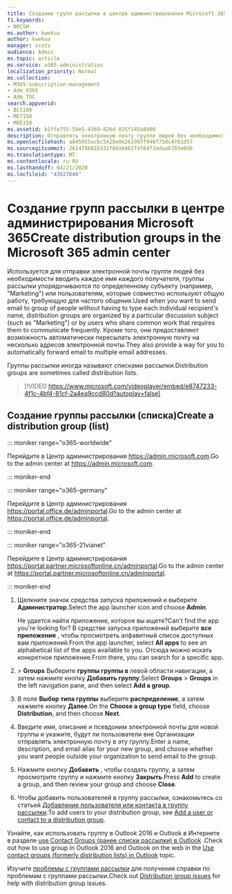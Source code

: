 ```yaml
---
title: Создание групп рассылки в центре администрирования Microsoft 365
f1.keywords:
- NOCSH
ms.author: kwekua
author: kwekua
manager: scotv
audience: Admin
ms.topic: article
ms.service: o365-administration
localization_priority: Normal
ms.collection:
- M365-subscription-management
- Adm_O365
- Adm_TOC
search.appverid:
- BCS160
- MET150
- MOE150
ms.assetid: b1ffe755-59e5-4369-826d-825f145a8400
description: Отправлять электронную почту группе людей без необходимости вводить имя каждого получателя с помощью создания распространения (списка).
ms.openlocfilehash: a845055acbc5428e0e261997f946f75dc4701d57
ms.sourcegitcommit: 2614f8b81b332f8dab461f4f64f3adaa6703e0d6
ms.translationtype: MT
ms.contentlocale: ru-RU
ms.lasthandoff: 04/21/2020
ms.locfileid: "43627646"
---
```

# <a name="create-distribution-groups-in-the-microsoft-365-admin-center"></a><span data-ttu-id="de363-103">Создание групп рассылки в центре администрирования Microsoft 365</span><span class="sxs-lookup"><span data-stu-id="de363-103">Create distribution groups in the Microsoft 365 admin center</span></span>
  
<span data-ttu-id="de363-104">Используется для отправки электронной почты группе людей без необходимости вводить каждое имя каждого получателя, группы рассылки упорядочиваются по определенному субъекту (например, "Marketing") или пользователям, которые совместно используют общую работу, требующую для частого общения.</span><span class="sxs-lookup"><span data-stu-id="de363-104">Used when you want to send email to group of people without having to type each individual recipient's name, distribution groups are organized by a particular discussion subject (such as "Marketing") or by users who share common work that requires them to communicate frequently.</span></span> <span data-ttu-id="de363-105">Кроме того, они предоставляют возможность автоматически пересылать электронную почту на несколько адресов электронной почты.</span><span class="sxs-lookup"><span data-stu-id="de363-105">They also provide a way for you to automatically forward email to multiple email addresses.</span></span>
  
<span data-ttu-id="de363-106">Группы рассылки иногда называют списками рассылки.</span><span class="sxs-lookup"><span data-stu-id="de363-106">Distribution groups are sometimes called distribution lists.</span></span>
  
> [!VIDEO https://www.microsoft.com/videoplayer/embed/e8747233-4f1c-4bf4-81cf-2a4ea9ccd80d?autoplay=false]
  
## <a name="create-a-distribution-group-list"></a><span data-ttu-id="de363-107">Создание группы рассылки (списка)</span><span class="sxs-lookup"><span data-stu-id="de363-107">Create a distribution group (list)</span></span>

::: moniker range="o365-worldwide"

<span data-ttu-id="de363-108">Перейдите в Центр администрирования <a href="https://go.microsoft.com/fwlink/p/?linkid=2024339" target="_blank">https://admin.microsoft.com</a>.</span><span class="sxs-lookup"><span data-stu-id="de363-108">Go to the admin center at <a href="https://go.microsoft.com/fwlink/p/?linkid=2024339" target="_blank">https://admin.microsoft.com</a>.</span></span>

::: moniker-end

::: moniker range="o365-germany"

<span data-ttu-id="de363-109">Перейдите в Центр администрирования <a href="https://go.microsoft.com/fwlink/p/?linkid=848041" target="_blank">https://portal.office.de/adminportal</a>.</span><span class="sxs-lookup"><span data-stu-id="de363-109">Go to the admin center at <a href="https://go.microsoft.com/fwlink/p/?linkid=848041" target="_blank">https://portal.office.de/adminportal</a>.</span></span>

::: moniker-end

::: moniker range="o365-21vianet"

<span data-ttu-id="de363-110">Перейдите в Центр администрирования <a href="https://go.microsoft.com/fwlink/p/?linkid=850627" target="_blank">https://portal.partner.microsoftonline.cn/adminportal</a>.</span><span class="sxs-lookup"><span data-stu-id="de363-110">Go to the admin center at <a href="https://go.microsoft.com/fwlink/p/?linkid=850627" target="_blank">https://portal.partner.microsoftonline.cn/adminportal</a>.</span></span>

::: moniker-end

1. <span data-ttu-id="de363-111">Щелкните значок средства запуска приложений  и выберите **Администратор**.</span><span class="sxs-lookup"><span data-stu-id="de363-111">Select the app launcher icon and choose **Admin**.</span></span>
    
    <span data-ttu-id="de363-112">Не удается найти приложение, которое вы ищете?</span><span class="sxs-lookup"><span data-stu-id="de363-112">Can't find the app you're looking for?</span></span> <span data-ttu-id="de363-113">В средстве запуска приложений выберите **все приложения** , чтобы просмотреть алфавитный список доступных вам приложений.</span><span class="sxs-lookup"><span data-stu-id="de363-113">From the app launcher, select **All apps** to see an alphabetical list of the apps available to you.</span></span> <span data-ttu-id="de363-114">Отсюда можно искать конкретное приложение.</span><span class="sxs-lookup"><span data-stu-id="de363-114">From there, you can search for a specific app.</span></span> 
    
2. <span data-ttu-id="de363-115">\> **Groups** Выберите **группы группы в** левой области навигации, а затем нажмите кнопку **Добавить группу**.</span><span class="sxs-lookup"><span data-stu-id="de363-115">Select **Groups** \> **Groups** in the left navigation pane, and then select **Add a group**.</span></span> 
      
3. <span data-ttu-id="de363-116">В поле **Выбор типа группы** выберите **распределение**, а затем нажмите кнопку **Далее**.</span><span class="sxs-lookup"><span data-stu-id="de363-116">On the **Choose a group type** field, choose **Distribution**, and then choose **Next**.</span></span>
  
4. <span data-ttu-id="de363-117">Введите имя, описание и псевдоним электронной почты для новой группы и укажите, будут ли пользователи вне Организации отправлять электронную почту в эту группу.</span><span class="sxs-lookup"><span data-stu-id="de363-117">Enter a name, description, and email alias for your new group, and choose whether you want people outside your organization to send email to the group.</span></span> 
    
5. <span data-ttu-id="de363-118">Нажмите кнопку **Добавить** , чтобы создать группу, а затем просмотрите группу и нажмите кнопку **Закрыть**.</span><span class="sxs-lookup"><span data-stu-id="de363-118">Press **Add** to create a group, and then review your group and choose **Close**.</span></span> 
    
6. <span data-ttu-id="de363-119">Чтобы добавить пользователей в группу рассылки, ознакомьтесь со статьей [Добавление пользователя или контакта в группу рассылки](../email/add-user-or-contact-to-distribution-list.md).</span><span class="sxs-lookup"><span data-stu-id="de363-119">To add users to your distribution group, see [Add a user or contact to a distribution group](../email/add-user-or-contact-to-distribution-list.md).</span></span>
    
<span data-ttu-id="de363-120">Узнайте, как использовать группу в Outlook 2016 и Outlook в Интернете в разделе [use Contact Groups (ранее списки рассылки) в Outlook](https://support.office.com/article/1c97fcb2-0ed4-41e6-b401-58f9d7d40e39.aspx) .</span><span class="sxs-lookup"><span data-stu-id="de363-120">Check out how to use group in Outlook 2016 and Outlook on the web in the [Use contact groups (formerly distribution lists) in Outlook](https://support.office.com/article/1c97fcb2-0ed4-41e6-b401-58f9d7d40e39.aspx) topic.</span></span> 
  
<span data-ttu-id="de363-121">Изучите [проблемы с группами рассылки](https://docs.microsoft.com/office365/troubleshoot/groups/distribution-list-issues) для получения справки по проблемам с группами рассылки.</span><span class="sxs-lookup"><span data-stu-id="de363-121">Check out [Distribution group issues](https://docs.microsoft.com/office365/troubleshoot/groups/distribution-list-issues) for help with distribution group issues.</span></span> 
  

